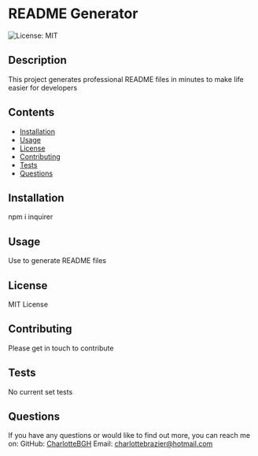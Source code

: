 # README Generator

  ![License: MIT](https://img.shields.io/badge/License-MIT-yellow.svg)

  ## Description 

  This project generates professional README files in minutes to make life easier for developers

  ## Contents 

  - [Installation](#installation)
  - [Usage](#usage)
  - [License](#license)
  - [Contributing](#contributing)
  - [Tests](#tests)
  - [Questions](#questions)


  ## Installation 

  npm i inquirer

  ## Usage

  Use to generate README files

  ## License

  MIT License

  ## Contributing 

  Please get in touch to contribute

  ## Tests

  No current set tests

  ## Questions

  If you have any questions or would like to find out more, you can reach me on: 
  GitHub: [CharlotteBGH](https://github.com/CharlotteBGH)
  Email: [charlottebrazier@hotmail.com](mailto:charlottebrazier@hotmail.com)

